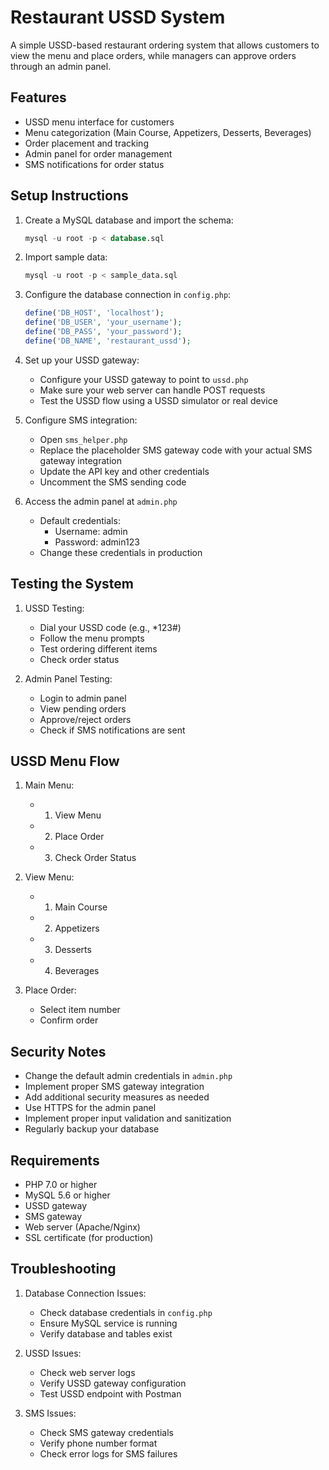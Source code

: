 # Restaurant USSD System

A simple USSD-based restaurant ordering system that allows customers to view the menu and place orders, while managers can approve orders through an admin panel.

## Features

- USSD menu interface for customers
- Menu categorization (Main Course, Appetizers, Desserts, Beverages)
- Order placement and tracking
- Admin panel for order management
- SMS notifications for order status

## Setup Instructions

1. Create a MySQL database and import the schema:
   ```sql
   mysql -u root -p < database.sql
   ```

2. Import sample data:
   ```sql
   mysql -u root -p < sample_data.sql
   ```

3. Configure the database connection in `config.php`:
   ```php
   define('DB_HOST', 'localhost');
   define('DB_USER', 'your_username');
   define('DB_PASS', 'your_password');
   define('DB_NAME', 'restaurant_ussd');
   ```

4. Set up your USSD gateway:
   - Configure your USSD gateway to point to `ussd.php`
   - Make sure your web server can handle POST requests
   - Test the USSD flow using a USSD simulator or real device

5. Configure SMS integration:
   - Open `sms_helper.php`
   - Replace the placeholder SMS gateway code with your actual SMS gateway integration
   - Update the API key and other credentials
   - Uncomment the SMS sending code

6. Access the admin panel at `admin.php`
   - Default credentials:
     - Username: admin
     - Password: admin123
   - Change these credentials in production

## Testing the System

1. USSD Testing:
   - Dial your USSD code (e.g., *123#)
   - Follow the menu prompts
   - Test ordering different items
   - Check order status

2. Admin Panel Testing:
   - Login to admin panel
   - View pending orders
   - Approve/reject orders
   - Check if SMS notifications are sent

## USSD Menu Flow

1. Main Menu:
   - 1. View Menu
   - 2. Place Order
   - 3. Check Order Status

2. View Menu:
   - 1. Main Course
   - 2. Appetizers
   - 3. Desserts
   - 4. Beverages

3. Place Order:
   - Select item number
   - Confirm order

## Security Notes

- Change the default admin credentials in `admin.php`
- Implement proper SMS gateway integration
- Add additional security measures as needed
- Use HTTPS for the admin panel
- Implement proper input validation and sanitization
- Regularly backup your database

## Requirements

- PHP 7.0 or higher
- MySQL 5.6 or higher
- USSD gateway
- SMS gateway
- Web server (Apache/Nginx)
- SSL certificate (for production)

## Troubleshooting

1. Database Connection Issues:
   - Check database credentials in `config.php`
   - Ensure MySQL service is running
   - Verify database and tables exist

2. USSD Issues:
   - Check web server logs
   - Verify USSD gateway configuration
   - Test USSD endpoint with Postman

3. SMS Issues:
   - Check SMS gateway credentials
   - Verify phone number format
   - Check error logs for SMS failures 